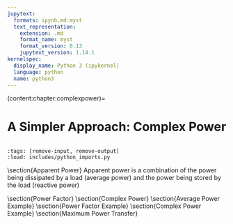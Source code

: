 ```yaml
---
jupytext:
  formats: ipynb,md:myst
  text_representation:
    extension: .md
    format_name: myst
    format_version: 0.13
    jupytext_version: 1.14.1
kernelspec:
  display_name: Python 3 (ipykernel)
  language: python
  name: python3
---
```


(content:chapter:complexpower)=

# A Simpler Approach: Complex Power

```{include} includes/latex_imports.md
```
```{code-cell} ipython3
:tags: [remove-input, remove-output]
:load: includes/python_imports.py
```

\section{Apparent Power}
Apparent power is a combination of the power being dissipated by a load (average power) and the power being stored by the load (reactive power)

\section{Power Factor}
\section{Complex Power}
\section{Average Power Example}
\section{Power Factor Example}
\section{Complex Power Example}
\section{Maximum Power Transfer}
